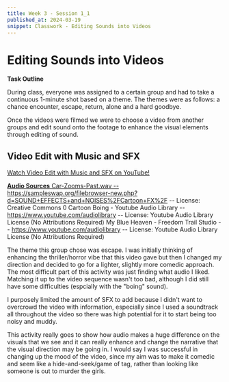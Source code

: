 ```yaml
---
title: Week 3 - Session 1_1
published_at: 2024-03-19
snippet: Classwork - Editing Sounds into Videos
---
```

# Editing Sounds into Videos

**Task Outline**

   During class, everyone was assigned to a certain group and had to take a continuous 1-minute shot based on a theme. The themes were as follows: a chance encounter, escape, return, alone and a hard goodbye.
   
   Once the videos were filmed we were to choose a video from another groups and edit sound onto the footage to enhance the visual elements through editing of sound.
## Video Edit with Music and SFX
<p><a href=https://youtu.be/iafWxaoYvQs> Watch Video Edit with Music and SFX on YouTube!</p>

**Audio Sources**
Car-Zooms-Past.wav -- https://sampleswap.org/filebrowser-new.php?d=SOUND+EFFECTS+and+NOISES%2FCartoon+FX%2F -- License: Creative Commons 0
Cartoon Boing - Youtube Audio Library -- https://www.youtube.com/audiolibrary -- License: Youtube Audio Library License (No Attributions Required)
My Blue Heaven - Freedom Trail Studio -- https://www.youtube.com/audiolibrary -- License: Youtube Audio Library License (No Attributions Required)

The theme this group chose was escape. I was initially thinking of enhancing the thriller/horror vibe that this video gave but then I changed my direction and decided to go for a lighter, slightly more comedic approach. The most difficult part of this activity was just finding what audio I liked. Matching it up to the video sequence wasn't too bad, although I did still have some difficulties (espcially with the "boing" sound).

I purposely limited the amount of SFX to add because I didn't want to overcrowd the video with information, especially since I used a soundtrack all throughout the video so there was high potential for it to start being too noisy and muddy.

This activity really goes to show how audio makes a huge difference on the visuals that we see and it can really enhance and change the narrative that the visual direction may be going in. I would say I was successful in changing up the mood of the video, since my aim was to make it comedic and seem like a hide-and-seek/game of tag, rather than looking like someone is out to murder the girls.